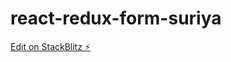 # react-redux-form-suriya

[Edit on StackBlitz ⚡️](https://stackblitz.com/edit/react-redux-form-suriya)
